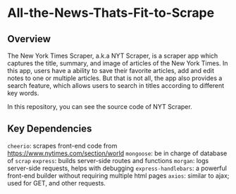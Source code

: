 # All-the-News-Thats-Fit-to-Scrape
## Overview
The New York Times Scraper, a.k.a NYT Scraper, is a scraper app which captures the title, summary, and image of articles of the New York Times. In this app, users have a ability to save their favorite articles, add and edit notes to one or multiple articles. But that is not all, the app also provides a search feature, which allows users to search in titles according to different key words.

In this repository, you can see the source code of NYT Scraper.

## Key Dependencies
`cheerio`: scrapes front-end code from https://www.nytimes.com/section/world
`mongoose`: be in charge of database of `scrap`
`express`: builds server-side routes and functions
`morgan`: logs server-side requests, helps with debugging
`express-handlebars`: a powerful front-end builder without requiring multiple html pages
`axios`: similar to ajax; used for GET, and other requests.
